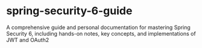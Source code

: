 # spring-security-6-guide
A comprehensive guide and personal documentation for mastering Spring Security 6, including hands-on notes, key concepts, and implementations of JWT and OAuth2
